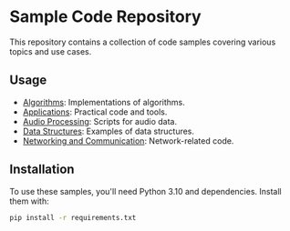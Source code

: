 # Sample Code Repository

This repository contains a collection of code samples covering various topics and use cases.

## Usage

- [Algorithms](Algorithms/): Implementations of algorithms.
- [Applications](Applications/): Practical code and tools.
- [Audio Processing](Audio%20Processing/): Scripts for audio data.
- [Data Structures](Data%20Structures/): Examples of data structures.
- [Networking and Communication](Networking%20and%20Communication/): Network-related code.

## Installation

To use these samples, you'll need Python 3.10 and dependencies. Install them with:

```bash
pip install -r requirements.txt
```
